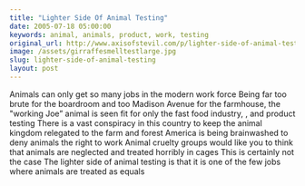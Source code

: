 ```yaml
---
title: "Lighter Side Of Animal Testing"
date: 2005-07-18 05:00:00
keywords: animal, animals, product, work, testing
original_url: http://www.axisofstevil.com/p/lighter-side-of-animal-testing
image: /assets/girraffesmelltestlarge.jpg
slug: lighter-side-of-animal-testing
layout: post
---
```


Animals can only get so many jobs in the modern work force Being far too brute for the boardroom and too Madison Avenue for the farmhouse, the &quot;working Joe” animal is seen fit for only the fast food industry, , and product testing There is a vast conspiracy in this country to keep the animal kingdom relegated to the farm and forest America is being brainwashed to deny animals the right to work Animal cruelty groups would like you to think that animals are neglected and treated horribly in cages This is certainly not the case The lighter side of animal testing is that it is one of the few jobs where animals are treated as equals

